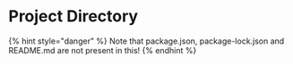 # Project Directory

{% hint style="danger" %}
Note that package.json, package-lock.json and README.md are not present in this!
{% endhint %}
